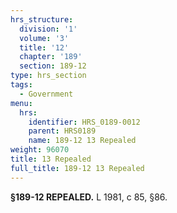 ```yaml
---
hrs_structure:
  division: '1'
  volume: '3'
  title: '12'
  chapter: '189'
  section: 189-12
type: hrs_section
tags:
  - Government
menu:
  hrs:
    identifier: HRS_0189-0012
    parent: HRS0189
    name: 189-12 13 Repealed
weight: 96070
title: 13 Repealed
full_title: 189-12 13 Repealed
---
```

**§189-12 REPEALED.** L 1981, c 85, §86.